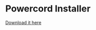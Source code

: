 # Powercord Installer
[Download it here](https://github.com/kckarnige/PCInstall/archive/refs/heads/main.zip)
